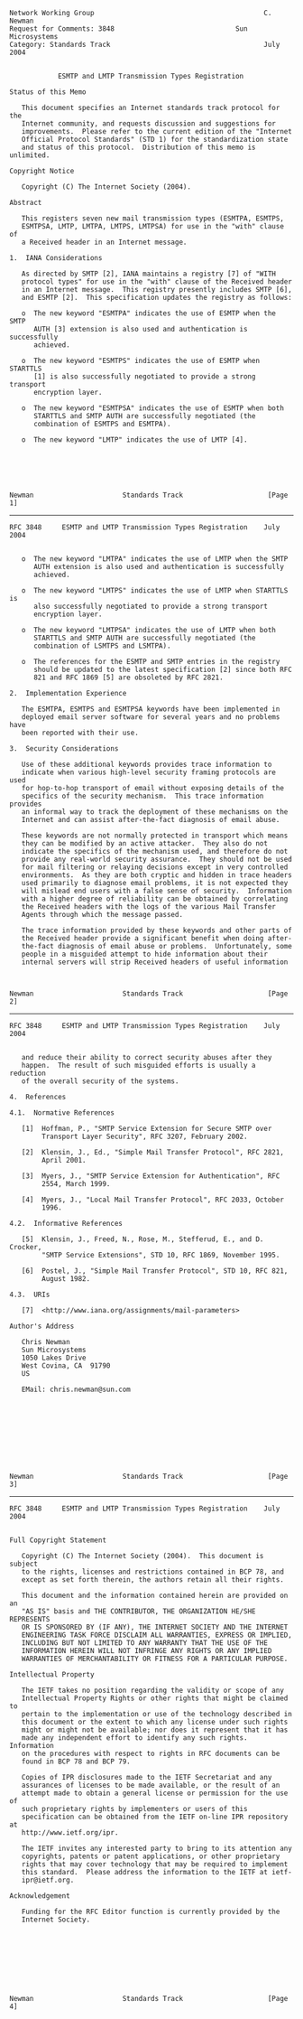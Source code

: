     Network Working Group                                          C. Newman
    Request for Comments: 3848                              Sun Microsystems
    Category: Standards Track                                      July 2004


                ESMTP and LMTP Transmission Types Registration

    Status of this Memo

       This document specifies an Internet standards track protocol for the
       Internet community, and requests discussion and suggestions for
       improvements.  Please refer to the current edition of the "Internet
       Official Protocol Standards" (STD 1) for the standardization state
       and status of this protocol.  Distribution of this memo is unlimited.

    Copyright Notice

       Copyright (C) The Internet Society (2004).

    Abstract

       This registers seven new mail transmission types (ESMTPA, ESMTPS,
       ESMTPSA, LMTP, LMTPA, LMTPS, LMTPSA) for use in the "with" clause of
       a Received header in an Internet message.

    1.  IANA Considerations

       As directed by SMTP [2], IANA maintains a registry [7] of "WITH
       protocol types" for use in the "with" clause of the Received header
       in an Internet message.  This registry presently includes SMTP [6],
       and ESMTP [2].  This specification updates the registry as follows:

       o  The new keyword "ESMTPA" indicates the use of ESMTP when the SMTP
          AUTH [3] extension is also used and authentication is successfully
          achieved.

       o  The new keyword "ESMTPS" indicates the use of ESMTP when STARTTLS
          [1] is also successfully negotiated to provide a strong transport
          encryption layer.

       o  The new keyword "ESMTPSA" indicates the use of ESMTP when both
          STARTTLS and SMTP AUTH are successfully negotiated (the
          combination of ESMTPS and ESMTPA).

       o  The new keyword "LMTP" indicates the use of LMTP [4].






    Newman                      Standards Track                     [Page 1]

------------------------------------------------------------------------

``` newpage
RFC 3848     ESMTP and LMTP Transmission Types Registration    July 2004


   o  The new keyword "LMTPA" indicates the use of LMTP when the SMTP
      AUTH extension is also used and authentication is successfully
      achieved.

   o  The new keyword "LMTPS" indicates the use of LMTP when STARTTLS is
      also successfully negotiated to provide a strong transport
      encryption layer.

   o  The new keyword "LMTPSA" indicates the use of LMTP when both
      STARTTLS and SMTP AUTH are successfully negotiated (the
      combination of LSMTPS and LSMTPA).

   o  The references for the ESMTP and SMTP entries in the registry
      should be updated to the latest specification [2] since both RFC
      821 and RFC 1869 [5] are obsoleted by RFC 2821.

2.  Implementation Experience

   The ESMTPA, ESMTPS and ESMTPSA keywords have been implemented in
   deployed email server software for several years and no problems have
   been reported with their use.

3.  Security Considerations

   Use of these additional keywords provides trace information to
   indicate when various high-level security framing protocols are used
   for hop-to-hop transport of email without exposing details of the
   specifics of the security mechanism.  This trace information provides
   an informal way to track the deployment of these mechanisms on the
   Internet and can assist after-the-fact diagnosis of email abuse.

   These keywords are not normally protected in transport which means
   they can be modified by an active attacker.  They also do not
   indicate the specifics of the mechanism used, and therefore do not
   provide any real-world security assurance.  They should not be used
   for mail filtering or relaying decisions except in very controlled
   environments.  As they are both cryptic and hidden in trace headers
   used primarily to diagnose email problems, it is not expected they
   will mislead end users with a false sense of security.  Information
   with a higher degree of reliability can be obtained by correlating
   the Received headers with the logs of the various Mail Transfer
   Agents through which the message passed.

   The trace information provided by these keywords and other parts of
   the Received header provide a significant benefit when doing after-
   the-fact diagnosis of email abuse or problems.  Unfortunately, some
   people in a misguided attempt to hide information about their
   internal servers will strip Received headers of useful information



Newman                      Standards Track                     [Page 2]
```

------------------------------------------------------------------------

``` newpage
RFC 3848     ESMTP and LMTP Transmission Types Registration    July 2004


   and reduce their ability to correct security abuses after they
   happen.  The result of such misguided efforts is usually a reduction
   of the overall security of the systems.

4.  References

4.1.  Normative References

   [1]  Hoffman, P., "SMTP Service Extension for Secure SMTP over
        Transport Layer Security", RFC 3207, February 2002.

   [2]  Klensin, J., Ed., "Simple Mail Transfer Protocol", RFC 2821,
        April 2001.

   [3]  Myers, J., "SMTP Service Extension for Authentication", RFC
        2554, March 1999.

   [4]  Myers, J., "Local Mail Transfer Protocol", RFC 2033, October
        1996.

4.2.  Informative References

   [5]  Klensin, J., Freed, N., Rose, M., Stefferud, E., and D. Crocker,
        "SMTP Service Extensions", STD 10, RFC 1869, November 1995.

   [6]  Postel, J., "Simple Mail Transfer Protocol", STD 10, RFC 821,
        August 1982.

4.3.  URIs

   [7]  <http://www.iana.org/assignments/mail-parameters>

Author's Address

   Chris Newman
   Sun Microsystems
   1050 Lakes Drive
   West Covina, CA  91790
   US

   EMail: chris.newman@sun.com










Newman                      Standards Track                     [Page 3]
```

------------------------------------------------------------------------

``` newpage
RFC 3848     ESMTP and LMTP Transmission Types Registration    July 2004


Full Copyright Statement

   Copyright (C) The Internet Society (2004).  This document is subject
   to the rights, licenses and restrictions contained in BCP 78, and
   except as set forth therein, the authors retain all their rights.

   This document and the information contained herein are provided on an
   "AS IS" basis and THE CONTRIBUTOR, THE ORGANIZATION HE/SHE REPRESENTS
   OR IS SPONSORED BY (IF ANY), THE INTERNET SOCIETY AND THE INTERNET
   ENGINEERING TASK FORCE DISCLAIM ALL WARRANTIES, EXPRESS OR IMPLIED,
   INCLUDING BUT NOT LIMITED TO ANY WARRANTY THAT THE USE OF THE
   INFORMATION HEREIN WILL NOT INFRINGE ANY RIGHTS OR ANY IMPLIED
   WARRANTIES OF MERCHANTABILITY OR FITNESS FOR A PARTICULAR PURPOSE.

Intellectual Property

   The IETF takes no position regarding the validity or scope of any
   Intellectual Property Rights or other rights that might be claimed to
   pertain to the implementation or use of the technology described in
   this document or the extent to which any license under such rights
   might or might not be available; nor does it represent that it has
   made any independent effort to identify any such rights.  Information
   on the procedures with respect to rights in RFC documents can be
   found in BCP 78 and BCP 79.

   Copies of IPR disclosures made to the IETF Secretariat and any
   assurances of licenses to be made available, or the result of an
   attempt made to obtain a general license or permission for the use of
   such proprietary rights by implementers or users of this
   specification can be obtained from the IETF on-line IPR repository at
   http://www.ietf.org/ipr.

   The IETF invites any interested party to bring to its attention any
   copyrights, patents or patent applications, or other proprietary
   rights that may cover technology that may be required to implement
   this standard.  Please address the information to the IETF at ietf-
   ipr@ietf.org.

Acknowledgement

   Funding for the RFC Editor function is currently provided by the
   Internet Society.









Newman                      Standards Track                     [Page 4]
```
